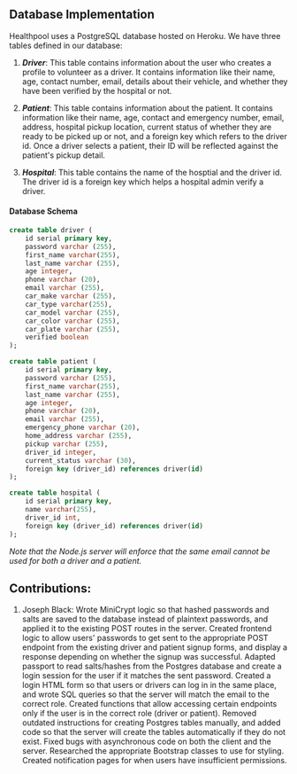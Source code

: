 ## Database Implementation 

Healthpool uses a PostgreSQL database hosted on Heroku.
We have three tables defined in our database:

1. ***Driver***: This table contains information about the user who creates a profile to volunteer as a driver. It contains information like their name, age, contact number, email, details about their vehicle, and whether they have been verified by the hospital or not. 

2. ***Patient***: This table contains information about the patient. It contains information like their name, age, contact and emergency number, email, address, hospital pickup location, current status of whether they are ready to be picked up or not, and a foreign key which refers to the driver id. Once a driver selects a patient, their ID will be reflected against the patient's pickup detail. 

3. ***Hospital***: This table contains the name of the hosptial and the driver id. The driver id is a foreign key which helps a hospital admin verify a driver. 

#### Database Schema

```sql
create table driver (
    id serial primary key, 
    password varchar (255),
    first_name varchar(255), 
    last_name varchar (255),
    age integer, 
    phone varchar (20),
    email varchar (255), 
    car_make varchar (255),
    car_type varchar(255),
    car_model varchar (255),
    car_color varchar (255),
    car_plate varchar (255),
    verified boolean
);

create table patient (
    id serial primary key, 
    password varchar (255),
    first_name varchar(255), 
    last_name varchar (255),
    age integer, 
    phone varchar (20),
    email varchar (255), 
    emergency_phone varchar (20), 
    home_address varchar (255),
    pickup varchar (255),
    driver_id integer, 
    current_status varchar (30),
    foreign key (driver_id) references driver(id)
);

create table hospital (
    id serial primary key, 
    name varchar(255),
    driver_id int, 
    foreign key (driver_id) references driver(id)
);
```

*Note that the Node.js server will enforce that the same email cannot be used for both a driver and a patient.*

## Contributions:

1. Joseph Black: Wrote MiniCrypt logic so that hashed passwords and salts are saved to the database instead of plaintext passwords, and applied it to the existing POST routes in the server. Created frontend logic to allow users' passwords to get sent to the appropriate POST endpoint from the existing driver and patient signup forms, and display a response depending on whether the signup was successful. Adapted passport to read salts/hashes from the Postgres database and create a login session for the user if it matches the sent password. Created a login HTML form so that users or drivers can log in in the same place, and wrote SQL queries so that the server will match the email to the correct role. Created functions that allow accessing certain endpoints only if the user is in the correct role (driver or patient). Removed outdated instructions for creating Postgres tables manually, and added code so that the server will create the tables automatically if they do not exist. Fixed bugs with asynchronous code on both the client and the server. Researched the appropriate Bootstrap classes to use for styling. Created notification pages for when users have insufficient permissions.